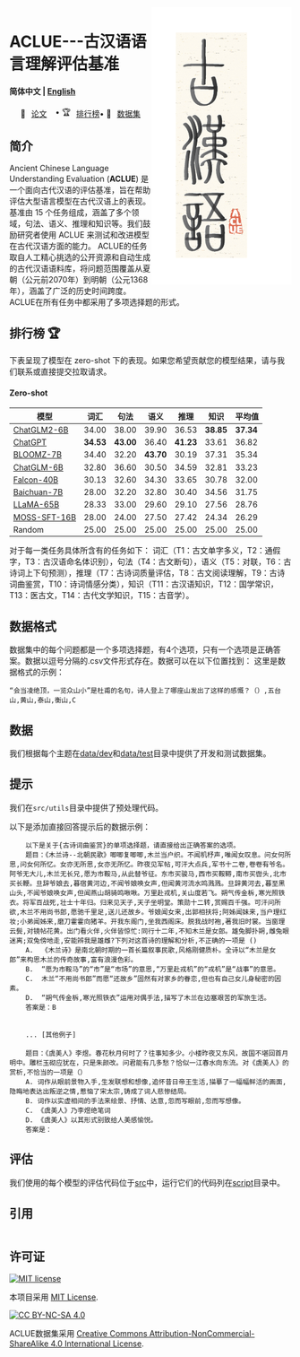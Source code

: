 <img src="fig/ACLUE.png" align="right" width="250" />

# ACLUE---古汉语语言理解评估基准 


<h4 align="left">
    <p>
        <b>简体中文</b> |
        <a href="README_EN.md">English</a> 
    <p>
</h4>

<p align="left" style="display: flex; flex-direction: row; justify-content: center; align-items: center">
📄 <a href="https://" target="_blank" style="margin-right: 15px; margin-left: 10px">论文</a> • 
🏆 <a href="#排行榜" target="_blank"  style="margin-left: 10px">排行榜</a> •
🤗 <a href="https://huggingface.co/datasets/tyouisen/aclue" target="_blank" style="margin-left: 10px">数据集</a> 
</p>

## 简介


Ancient Chinese Language Understanding Evaluation (**ACLUE**) 是一个面向古代汉语的评估基准，旨在帮助评估大型语言模型在古代汉语上的表现。基准由 15 个任务组成，涵盖了多个领域，句法、语义、推理和知识等。我们鼓励研究者使用 ACLUE 来测试和改进模型在古代汉语方面的能力。
ACLUE的任务取自人工精心挑选的公开资源和自动生成的古代汉语语料库，将问题范围覆盖从夏朝（公元前2070年）到明朝（公元1368年），涵盖了广泛的历史时间跨度。ACLUE在所有任务中都采用了多项选择题的形式。

## 排行榜 🏆

下表呈现了模型在 zero-shot 下的表现。如果您希望贡献您的模型结果，请与我们联系或直接提交拉取请求。

#### Zero-shot
| 模型                                                      |   词汇   |   句法   |   语义   |   推理   |   知识   |   平均值   |
|-----------|---------|-----------|----------|-----------|-----------|---------|
| [ChatGLM2-6B](https://huggingface.co/tiiuae/falcon-40b)   |   34.00   |   38.00   |   39.90   |   36.53   | **38.85** | **37.34** |
| [ChatGPT](https://openai.com/chatgpt)                     | **34.53** | **43.00** |   36.40   | **41.23** |   33.61   |   36.82   |
| [BLOOMZ-7B](https://github.com/bigscience-workshop/xmtf)  |   34.40   |   32.20   | **43.70** |   30.19   |   37.31   |   35.34   |
| [ChatGLM-6B](https://github.com/THUDM/GLM-130B)           |   32.80   |   36.60   |   30.50   |   34.59   |   32.81   |   33.23   |
| [Falcon-40B](https://huggingface.co/tiiuae/falcon-40b)    |   30.13   |   32.60   |   34.30   |   33.65   |   30.78   |   32.00   |
| [Baichuan-7B](https://github.com/baichuan-inc/baichuan-7B)|   28.00   |   32.20   |   32.80   |   30.40   |   34.56   |   31.75   |
| [LLaMA-65B](https://github.com/facebookresearch/llama)    |   28.33   |   33.00   |   29.60   |   29.10   |   27.56   |   28.76   |
| [MOSS-SFT-16B](https://github.com/OpenLMLab/MOSS)         |   28.00   |   24.00   |   27.50   |   27.42   |   24.34   |   26.29   |
| Random                                                    |   25.00   |   25.00   |   25.00   |   25.00   |   25.00   |   25.00   | 

对于每一类任务具体所含有的任务如下：
词汇（T1：古文单字多义，T2：通假字，T3：古汉语命名体识别），句法（T4：古文断句），语义（T5：对联，T6：古诗词上下句预测），推理（T7：古诗词质量评估，T8：古文阅读理解，T9：古诗词曲鉴赏，T10：诗词情感分类），知识（T11：古汉语知识，T12：国学常识，T13：医古文，T14：古代文学知识，T15：古音学）。

## 数据格式
数据集中的每个问题都是一个多项选择题，有4个选项，只有一个选项是正确答案。数据以逗号分隔的.csv文件形式存在。数据可以在以下位置找到：
这里是数据格式的示例：

```
“会当凌绝顶，一览众山小”是杜甫的名句，诗人登上了哪座山发出了这样的感慨？（）,五台山,黄山,泰山,衡山,C
```


## 数据
我们根据每个主题在[data/dev](data/dev)和[data/test](data/test)目录中提供了开发和测试数据集。


## 提示
我们在`src/utils`目录中提供了预处理代码。

以下是添加直接回答提示后的数据示例：

```
    以下是关于{古诗词曲鉴赏}的单项选择题，请直接给出正确答案的选项。
    题目：《木兰诗--北朝民歌》唧唧复唧唧,木兰当户织。不闻机杼声,唯闻女叹息。问女何所思,问女何所忆。女亦无所思,女亦无所忆。昨夜见军帖,可汗大点兵,军书十二卷,卷卷有爷名。阿爷无大儿,木兰无长兄,愿为市鞍马,从此替爷征。东市买骏马,西市买鞍鞯,南市买辔头,北市买长鞭。旦辞爷娘去,暮宿黄河边,不闻爷娘唤女声,但闻黄河流水鸣溅溅。旦辞黄河去,暮至黑山头,不闻爷娘唤女声,但闻燕山胡骑鸣啾啾。万里赴戎机,关山度若飞。朔气传金柝,寒光照铁衣。将军百战死,壮士十年归。归来见天子,天子坐明堂。策勋十二转,赏赐百千强。可汗问所欲,木兰不用尚书郎,愿驰千里足,送儿还故乡。爷娘闻女来,出郭相扶将;阿姊闻妹来,当户理红妆;小弟闻姊来,磨刀霍霍向猪羊。开我东阁门,坐我西阁床。脱我战时袍,著我旧时裳。当窗理云鬓,对镜帖花黄。出门看火伴,火伴皆惊忙:同行十二年,不知木兰是女郎。雄兔脚扑朔,雌兔眼迷离;双兔傍地走,安能辨我是雄雌?下列对这首诗的理解和分析,不正确的一项是 ()
    A.  《木兰诗》是南北朝时期的一首长篇叙事民歌,风格刚健质朴。全诗以“木兰是女郎”来构思木兰的传奇故事,富有浪漫色彩。
    B.  “愿为市鞍马”的“市”是“市场”的意思,“万里赴戎机”的“戎机”是“战事”的意思。
    C.  木兰“不用尚书郎”而愿“还故乡”固然有对家乡的眷恋,但也有自己女儿身秘密的因素。
    D.  “朔气传金柝,寒光照铁衣”运用对偶手法,描写了木兰在边塞艰苦的军旅生活。
    答案是：B
    

    ... [其他例子] 

    题目：《虞美人》李煜。春花秋月何时了？往事知多少。小楼昨夜又东风，故国不堪回首月明中。雕栏玉砌应犹在，只是朱颜改。问君能有几多愁？恰似一江春水向东流。对《虞美人》的赏析,不恰当的一项是（）
    A. 词作从眼前景物入手,生发联想和想像,追怀昔日帝王生活,描摹了一幅幅鲜活的画面,隐晦地表达出叛逆之情,惹恼了宋太宗,铸成了词人悲惨结局。
    B. 词作以实虚相间的手法来绘景、抒情、达意,忽而写眼前,忽而写想像。
    C. 《虞美人》乃李煜绝笔词
    D. 《虞美人》以其形式别致给人美感愉悦。
    答案是：

```

## 评估
我们使用的每个模型的评估代码位于[src](src)中，运行它们的代码列在[script](script)目录中。

## 引用

```
```
## 许可证

[![MIT license](https://img.shields.io/badge/License-MIT-blue.svg)](https://lbesson.mit-license.org/)

本项目采用 [MIT License](https://lbesson.mit-license.org/).

[![CC BY-NC-SA 4.0](https://img.shields.io/badge/License-CC%20BY--NC--SA%204.0-lightgrey.svg)](http://creativecommons.org/licenses/by-nc-sa/4.0/)

ACLUE数据集采用
[Creative Commons Attribution-NonCommercial-ShareAlike 4.0 International License](http://creativecommons.org/licenses/by-nc-sa/4.0/).


